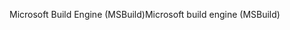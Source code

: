 <span data-ttu-id="59e8d-101">Microsoft Build Engine (MSBuild)</span><span class="sxs-lookup"><span data-stu-id="59e8d-101">Microsoft build engine (MSBuild)</span></span>